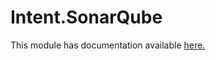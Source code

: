 ﻿# Intent.SonarQube

This module has documentation available [here.](https://docs.intentarchitect.com/articles/modules-dotnet/intent-sonarqube/intent-sonarqube.html)
